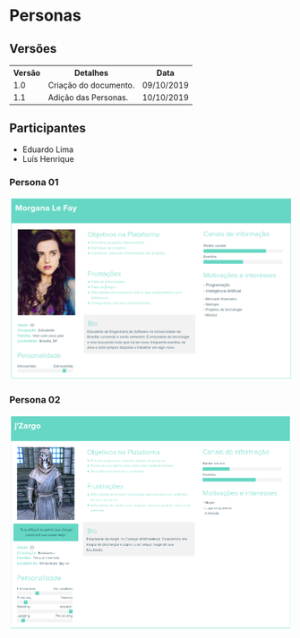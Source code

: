 # Personas
<div class="line"></div>

## Versões

<table class="versions">
	<tr>
		<th class="version_header">Versão</th>
		<th>Detalhes</th>
		<th>Data</th>
	</tr>
	<tr>
		<td>1.0</td>
		<td>Criação do documento.</td>
		<td>09/10/2019</td>
	</tr>	
	<tr>
		<td>1.1</td>
		<td>Adição das Personas.</td>
		<td>10/10/2019</td>
	</tr>	
</table> 

## Participantes
- Eduardo Lima
- Luís Henrique

### Persona 01
<img src="../assets/persona/Morgana.png">

### Persona 02
<img src="../assets/persona/j'Zargo.png">